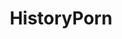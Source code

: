 ---
title: HistoryPorn
crosslinks:
- PornOverlords
- AskHistorians
- pics
- OldSchoolCool
- todayilearned
- WarshipPorn
- IAmA
- history
- Colorization
- Lost_Architecture
- AskReddit
- WWIIplanes
- WorkCrews
- LateStageCapitalism
- MilitaryPorn
- DestructionPorn
- dragonutopia
- europe
- askhistorians
- China
---